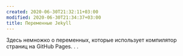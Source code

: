 ```yaml
---
created: 2020-06-30T21:32:11+03:00
modified: 2020-06-30T21:34:37+03:00
title: Переменные Jekyll
---
```


Здесь немножко о переменных, которые использует компилятор страниц на GitHub Pages.
.
.